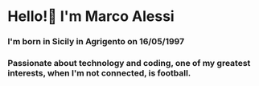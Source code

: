 <h1>Hello!👋 I'm Marco Alessi</h1>
<h3>I'm born in Sicily in Agrigento on 16/05/1997</h3> 
<h3>Passionate about technology and coding, one of my greatest interests, when I'm not connected, is football.</h3>






